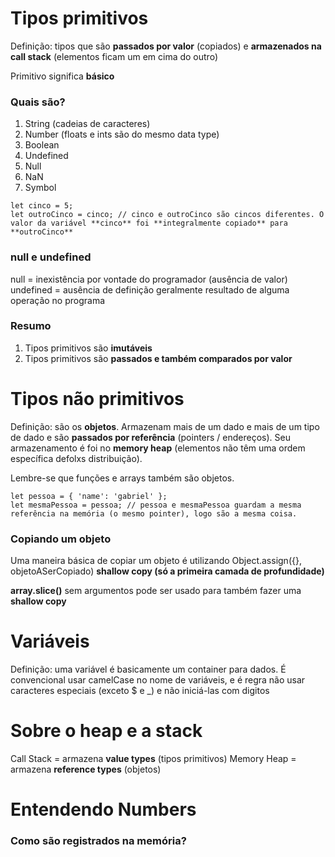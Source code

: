 
# Tipos primitivos

Definição: tipos que são **passados por valor** (copiados) e **armazenados na call stack** (elementos ficam um em cima do outro)

Primitivo significa **básico**

### Quais são?
1. String (cadeias de caracteres)
2. Number (floats e ints são do mesmo data type)
3. Boolean
4. Undefined
5. Null
6. NaN
7. Symbol

```
let cinco = 5;
let outroCinco = cinco; // cinco e outroCinco são cincos diferentes. O valor da variável **cinco** foi **integralmente copiado** para **outroCinco**

```
### null e undefined

null = inexistência por vontade do programador (ausência de valor)
undefined = ausência de definição geralmente resultado de alguma operação no programa

### Resumo
1. Tipos primitivos são **imutáveis**
2. Tipos primitivos são **passados e também comparados por valor**

# Tipos não primitivos

Definição: são os **objetos**. Armazenam mais de um dado e mais de um tipo de dado e são **passados por referência** (pointers / endereços).
Seu armazenamento é foi no **memory heap** (elementos não têm uma ordem específica defolxs distribuição).

Lembre-se que funções e arrays também são objetos.

```
let pessoa = { 'name': 'gabriel' };
let mesmaPessoa = pessoa; // pessoa e mesmaPessoa guardam a mesma referência na memória (o mesmo pointer), logo são a mesma coisa.
```

### Copiando um objeto
Uma maneira básica de copiar um objeto é utilizando Object.assign({}, objetoASerCopiado) **shallow copy (só a primeira camada de profundidade)**

**array.slice()** sem argumentos pode ser usado para também fazer uma **shallow copy**

# Variáveis

Definição: uma variável é basicamente um container para dados. É convencional usar camelCase no nome de variáveis, e é regra não usar caracteres especiais (exceto $ e _) e não iniciá-las com digitos

# Sobre o heap e a stack

Call Stack = armazena **value types** (tipos primitivos)
Memory Heap = armazena **reference types** (objetos) 

# Entendendo Numbers

### Como são registrados na memória?

